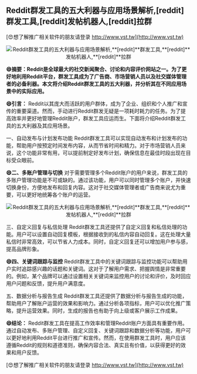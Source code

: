 ## **Reddit群发工具的五大利器与应用场景解析,**[reddit]**群发工具,**[reddit]**发帖机器人,**[reddit]**拉群**

[😍想了解推广相关软件的朋友请登录 http://www.vst.tw](http://www.vst.tw)

 <center><img src="https://vst.tw/MP4/tuiguang/png/3.png" alt="Reddit群发工具的五大利器与应用场景解析,**[reddit]**群发工具,**[reddit]**发帖机器人,**[reddit]**拉群"></center>

**😄摘要：Reddit是全球最大的社交新闻聚合、讨论和内容评价网站之一。为了更好地利用Reddit平台，群发工具成为了广告商、市场营销人员以及社交媒体管理者的必备利器。本文将介绍Reddit群发工具的五大利器，并分析其在不同应用场景中的实际应用。**

**😄引言：**
Reddit以其庞大而活跃的用户群体，成为了企业、组织和个人推广和宣传的重要渠道。然而，手动进行Reddit群发无疑是一项耗时耗力的任务。为了提高效率并更好地管理Reddit账户，群发工具应运而生。下面将介绍Reddit群发工具的五大利器及其应用场景。

一、自动发布与计划发布功能
Reddit群发工具可以实现自动发布和计划发布的功能，帮助用户按预定时间发布内容，从而节省时间和精力。对于市场营销人员来说，这个功能非常有用，可以提前制定好发布计划，确保信息在最佳时段出现在目标受众眼前。

**😄二、多账户管理与切换**
对于需要管理多个Reddit账户的用户来说，群发工具的多账户管理功能是不可或缺的。通过该功能，用户可以同时管理多个账户，并快速切换身份，方便地发布和回复内容。这对于社交媒体管理者或广告商来说尤为重要，可以更好地统筹各个账户的运营。

 <center><img src="https://vst.tw/MP4/tuiguang/png/0.png" alt="Reddit群发工具的五大利器与应用场景解析,**[reddit]**群发工具,**[reddit]**发帖机器人,**[reddit]**拉群"></center>

三、自定义回复与私信处理
Reddit群发工具还提供了自定义回复和私信处理的功能。用户可以设置自动回复模板，根据接收到的私信内容自动回复。这在处理大量私信时非常高效，可以节省人力成本。同时，自定义回复还可以增加用户参与感，提高品牌形象。

**😄四、关键词跟踪与监控**
Reddit群发工具中的关键词跟踪与监控功能可以帮助用户实时追踪感兴趣的话题和关键词。这对于了解用户需求、把握舆情是非常重要的。例如，某个品牌可以通过设置相关关键词来监控用户的讨论和评价，及时回应用户问题和反馈，提升用户满意度。

五、数据分析与报告生成
Reddit群发工具还提供了数据分析与报告生成的功能，帮助用户了解账户运营的效果和影响力。通过分析各项指标，用户可以优化推广策略，提升运营效果。同时，生成的报告也有助于向上级或客户展示工作成果。

**😄结论：**
Reddit群发工具在提高工作效率和管理Reddit账户方面具有重要作用。通过自动发布、多账户管理、自定义回复、关键词跟踪和数据分析等功能，用户可以更好地利用Reddit平台进行推广和宣传。然而，在使用群发工具时，用户应该遵循Reddit的规则和道德准则，确保内容合法、真实且有价值，以获得更好的效果和用户反馈。

[😍想了解推广相关软件的朋友请登录 http://www.vst.tw](http://www.vst.tw)



